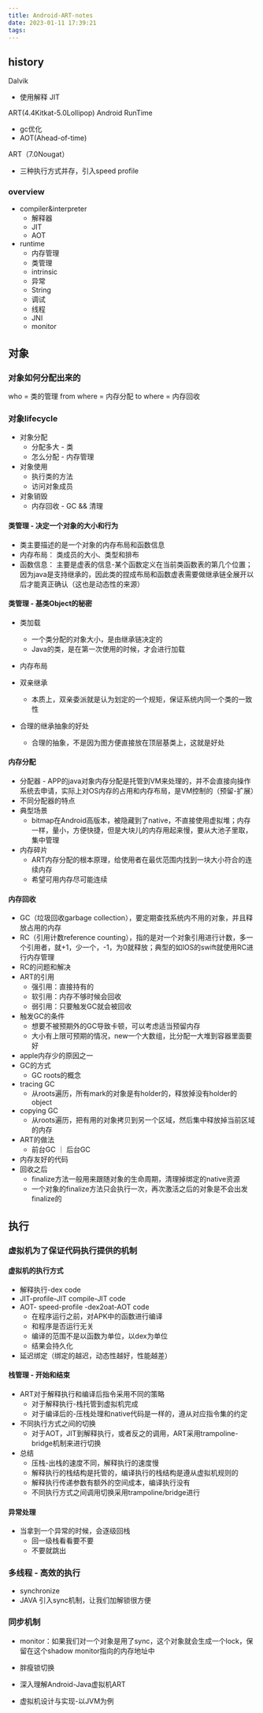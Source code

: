 ```yaml
---
title: Android-ART-notes
date: 2023-01-11 17:39:21
tags:
---
```

## history
Dalvik
- 使用解释  JIT

ART(4.4Kitkat-5.0Lollipop) Android RunTime
- gc优化
- AOT(Ahead-of-time)

ART（7.0Nougat）
- 三种执行方式并存，引入speed profile

### overview
- compiler&interpreter
  - 解释器
  - JIT
  - AOT
- runtime
  - 内存管理
  - 类管理
  - intrinsic
  - 异常
  - String
  - 调试
  - 线程
  - JNI
  - monitor

## 对象
### 对象如何分配出来的
who = 类的管理
from where = 内存分配
to where = 内存回收

### 对象lifecycle
- 对象分配
  - 分配多大 - 类
  - 怎么分配 - 内存管理
- 对象使用
  - 执行类的方法
  - 访问对象成员
- 对象销毁
  - 内存回收 - GC && 清理

#### 类管理 - 决定一个对象的大小和行为
- 类主要描述的是一个对象的内存布局和函数信息
- 内存布局： 类成员的大小、类型和排布
- 函数信息： 主要是虚表的信息-某个函数定义在当前类函数表的第几个位置；因为java是支持继承的，因此类的捏成布局和函数虚表需要做继承链全展开以后才能真正确认（这也是动态性的来源）
#### 类管理 - 基类Object的秘密

- 类加载
  - 一个类分配的对象大小，是由继承链决定的
  - Java的类，是在第一次使用的时候，才会进行加载

- 内存布局
- 双亲继承
  - 本质上，双亲委派就是认为划定的一个规矩，保证系统内同一个类的一致性
- 合理的继承抽象的好处
  - 合理的抽象，不是因为图方便直接放在顶层基类上，这就是好处
#### 内存分配
- 分配器 - APP的java对象内存分配是托管到VM来处理的，并不会直接向操作系统去申请，实际上对OS内存的占用和内存布局，是VM控制的（预留-扩展）
- 不同分配器的特点
- 典型场景
  - bitmap在Android高版本，被隐藏到了native，不直接使用虚拟堆；内存一样，量小，方便快捷，但是大块儿的内存用起来慢，要从大池子里取，集中管理
- 内存碎片
  - ART内存分配的根本原理，给使用者在最优范围内找到一块大小符合的连续内存
  - 希望可用内存尽可能连续

#### 内存回收
- GC（垃圾回收garbage collection），要定期查找系统内不用的对象，并且释放占用的内存
- RC（引用计数reference counting），指的是对一个对象引用进行计数，多一个引用者，就+1，少一个，-1，为0就释放；典型的如IOS的swift就使用RC进行内存管理
- RC的问题和解决
- ART的引用
  - 强引用：直接持有的
  - 软引用：内存不够时候会回收
  - 弱引用：只要触发GC就会被回收
- 触发GC的条件
  - 想要不被预期外的GC导致卡顿，可以考虑适当预留内存
  - 大小有上限可预期的情况，new一个大数组，比分配一大堆到容器里面要好
- apple内存少的原因之一
- GC的方式
  - GC roots的概念
- tracing GC
  - 从roots遍历，所有mark的对象是有holder的，释放掉没有holder的object
- copying GC
  - 从roots遍历，把有用的对象拷贝到另一个区域，然后集中释放掉当前区域的内存
- ART的做法
  - 前台GC ｜ 后台GC
- 内存友好的代码
- 回收之后
  - finalize方法一般用来跟随对象的生命周期，清理掉绑定的native资源
  - 一个对象的finalize方法只会执行一次，再次激活之后的对象是不会出发finalize的
## 执行
### 虚拟机为了保证代码执行提供的机制
#### 虚拟机的执行方式
- 解释执行-dex code
- JIT-profile-JIT compile-JIT code
- AOT- speed-profile -dex2oat-AOT code
  - 在程序运行之前，对APK中的函数进行编译
  - 和程序是否运行无关
  - 编译的范围不是以函数为单位，以dex为单位
  - 结果会持久化
- 延迟绑定（绑定的越迟，动态性越好，性能越差）
#### 栈管理 - 开始和结束
- ART对于解释执行和编译后指令采用不同的策略
  - 对于解释执行-栈托管到虚拟机完成
  - 对于编译后的-压栈处理和native代码是一样的，遵从对应指令集的约定
- 不同执行方式之间的切换
  - 对于AOT，JIT到解释执行，或者反之的调用，ART采用trampoline-bridge机制来进行切换
- 总结
  - 压栈-出栈的速度不同，解释执行的速度慢
  - 解释执行的栈结构是托管的，编译执行的栈结构是遵从虚拟机规则的
  - 解释执行传递参数有额外的空间成本，编译执行没有
  - 不同执行方式之间调用切换采用trampoline/bridge进行
#### 异常处理
- 当拿到一个异常的时候，会逐级回栈
  - 回一级栈看看要不要
  - 不要就跳出
### 多线程 - 高效的执行
- synchronize
 - JAVA 引入sync机制，让我们加解锁很方便

### 同步机制 
- monitor：如果我们对一个对象是用了sync，这个对象就会生成一个lock，保留在这个shadow monitor指向的内存地址中
- 胖瘦锁切换

- 深入理解Android-Java虚拟机ART
- 虚拟机设计与实现-以JVM为例